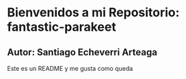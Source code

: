 # Bienvenidos a mi Repositorio: fantastic-parakeet


## Autor: Santiago Echeverri Arteaga

Este es un README y me gusta como queda
